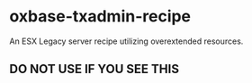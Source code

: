 # oxbase-txadmin-recipe
An ESX Legacy server recipe utilizing overextended resources.

## DO NOT USE IF YOU SEE THIS
